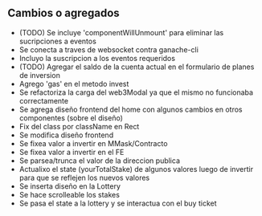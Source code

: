 ## Cambios o agregados

- (TODO) Se incluye 'componentWillUnmount' para eliminar las sucripciones a eventos
- Se conecta a traves de websocket contra ganache-cli
- Incluyo la suscripcion a los eventos requeridos
- (TODO) Agregar el saldo de la cuenta actual en el formulario de planes de inversion
- Agrego 'gas' en el metodo invest
- Se refactoriza la carga del web3Modal ya que el mismo no funcionaba correctamente
- Se agrega diseño frontend del home con algunos cambios en otros componentes (sobre el diseño)
- Fix del class por className en Rect
- Se modifica diseño frontend
- Se fixea valor a invertir en MMask/Contracto
- Se fixea valor a invertir en el FE
- Se parsea/trunca el valor de la direccion publica
- Actualixo el state (yourTotalStake) de algunos valores luego de invertir para que se reflejen los nuevos valores
- Se inserta diseño en la Lottery
- Se hace scrolleable los stakes
- Se pasa el state a la lottery y se interactua con el buy ticket